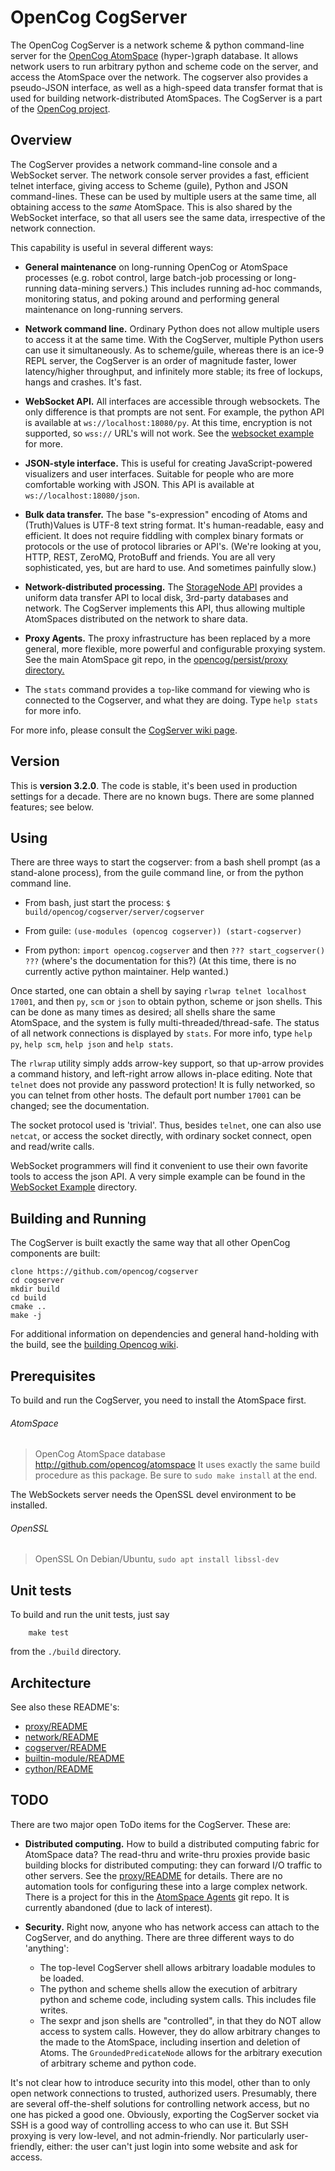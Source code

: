 OpenCog CogServer
=================
<!--
[![CircleCI](https://circleci.com/gh/opencog/cogserver.svg?style=svg)](https://circleci.com/gh/opencog/cogserver)
-->

The OpenCog CogServer is a network scheme & python command-line
server for the [OpenCog AtomSpace](https://github.com/opencog/atomspace)
(hyper-)graph database. It allows network users to run arbitrary python
and scheme code on the server, and access the AtomSpace over the
network. The cogserver also provides a pseudo-JSON interface, as well
as a high-speed data transfer format that is used for building
network-distributed AtomSpaces. The CogServer is a part of the
[OpenCog project](https://opencog.org).

Overview
--------
The CogServer provides a network command-line console and a WebSocket
server.  The network console server provides a fast, efficient telnet
interface, giving access to Scheme (guile), Python and JSON command-lines.
These can be used by multiple users at the same time, all obtaining
access to the *same* AtomSpace. This is also shared by the WebSocket
interface, so that all users see the same data, irrespective of the
network connection.

This capability is useful in several different ways:

* **General maintenance** on long-running OpenCog or AtomSpace processes
  (e.g. robot control, large batch-job processing or long-running
  data-mining servers.) This includes running ad-hoc commands,
  monitoring status, and poking around and performing general
  maintenance on long-running servers.

* **Network command line.** Ordinary Python does not allow multiple
  users to access it at the same time. With the CogServer, multiple
  Python users can use it simultaneously. As to scheme/guile, whereas
  there is an ice-9 REPL server, the CogServer is an order of magnitude
  faster, lower latency/higher throughput, and infinitely more stable;
  its free of lockups, hangs and crashes. It's fast.

* **WebSocket API.** All interfaces are accessible through websockets.
  The only difference is that prompts are not sent. For example, the
  python API is available at `ws://localhost:18080/py`.  At this time,
  encryption is not supported, so `wss://` URL's will not work.
  See the [websocket example](./examples/websocket/demo.html) for more.

* **JSON-style interface.** This is useful for creating JavaScript-powered
  visualizers and user interfaces. Suitable for people who are more
  comfortable working with JSON.  This API is available at
  `ws://localhost:18080/json`.

* **Bulk data transfer.** The base "s-expression" encoding of Atoms and
  (Truth)Values is UTF-8 text string format. It's  human-readable, easy
  and efficient. It does not require fiddling with complex binary formats
  or protocols or the use of protocol libraries or API's. (We're looking
  at you, HTTP, REST, ZeroMQ, ProtoBuff and friends. You are all very
  sophisticated, yes, but are hard to use. And sometimes painfully slow.)

* **Network-distributed processing.** The [StorageNode
  API](https://wiki.opencog.org/w/StorageNode) provides a uniform data
  transfer API to local disk, 3rd-party databases and network. The
  CogServer implements this API, thus allowing multiple AtomSpaces
  distributed on the network to share data.

* **Proxy Agents.** The proxy infrastructure has been replaced by a
  more general, more flexible, more powerful and configurable proxying
  system. See the main AtomSpace git repo, in the
  [opencog/persist/proxy directory.](https://github.com/opencog/atomspace/tree/master/opencog/persist/proxy)

* The `stats` command provides a `top`-like command for viewing who is
  connected to the Cogserver, and what they are doing. Type `help stats`
  for more info.

For more info, please consult the
[CogServer wiki page](https://wiki.opencog.org/w/CogServer).

Version
-------
This is **version 3.2.0**. The code is stable, it's been used in
production settings for a decade.   There are no known bugs. There are
some planned features; see below.

Using
-----
There are three ways to start the cogserver: from a bash shell prompt
(as a stand-alone process), from the guile command line, or from the
python command line.

* From bash, just start the process:
  `$ build/opencog/cogserver/server/cogserver`

* From guile: `(use-modules (opencog cogserver)) (start-cogserver)`

* From python: `import opencog.cogserver` and then
  `??? start_cogserver() ???` (where's the documentation for this?)
  (At this time, there is no currently active python maintainer. Help
  wanted.)

Once started, one can obtain a shell by saying `rlwrap telnet localhost
17001`, and then `py`, `scm` or `json` to obtain python, scheme or json
shells.  This can be done as many times as desired; all shells share the
same AtomSpace, and the system is fully multi-threaded/thread-safe.
The status of all network connections is displayed by `stats`. For more
info, type `help py`, `help scm`, `help json` and `help stats`.

The `rlwrap` utility simply adds arrow-key support, so that up-arrow
provides a command history, and left-right arrow allows in-place editing.
Note that `telnet` does not provide any password protection!  It is
fully networked, so you can telnet from other hosts. The default port
number `17001` can be changed; see the documentation.

The socket protocol used is 'trivial'. Thus, besides `telnet`, one can
also use `netcat`, or access the socket directly, with ordinary socket
connect, open and read/write calls.

WebSocket programmers will find it convenient to use their own favorite
tools to access the json API. A very simple example can be found in the
[WebSocket Example](examples/websockets/) directory.

Building and Running
--------------------
The CogServer is built exactly the same way that all other OpenCog
components are built:
```
clone https://github.com/opencog/cogserver
cd cogserver
mkdir build
cd build
cmake ..
make -j
```
For additional information on dependencies and general hand-holding
with the build, see the [building Opencog
wiki](http://wiki.opencog.org/wikihome/index.php/Building_OpenCog).

Prerequisites
-------------
To build and run the CogServer, you need to install the AtomSpace first.

###### AtomSpace
> OpenCog AtomSpace database
> http://github.com/opencog/atomspace
> It uses exactly the same build procedure as this package. Be sure
  to `sudo make install` at the end.

The WebSockets server needs the OpenSSL devel environment to be
installed.

###### OpenSSL
> OpenSSL
> On Debian/Ubuntu, `sudo apt install libssl-dev`

Unit tests
----------
To build and run the unit tests, just say
```
    make test
```
from the `./build` directory.

Architecture
------------
See also these README's:

* [proxy/README](opencog/cogserver/proxy/README.md)
* [network/README](opencog/network/README.md)
* [cogserver/README](opencog/cogserver/server/README.md)
* [builtin-module/README](opencog/cogserver/modules/commands/README.md)
* [cython/README](opencog/cython/README.md)

TODO
----
There are two major open ToDo items for the CogServer.  These are:

* **Distributed computing.** How to build a distributed computing fabric
  for AtomSpace data? The read-thru and write-thru proxies provide basic
  building blocks for distributed computing: they can forward I/O
  traffic to other servers.
  See the [proxy/README](opencog/cogserver/proxy/README.md) for details.
  There are no automation tools for configuring these into a large complex
  network. There is a project for this in the
  [AtomSpace Agents](https://github.com/opencog/atomspace-agents) git
  repo. It is currently abandoned (due to lack of interest).

* **Security.** Right now, anyone who has network access can attach to
  the CogServer, and do anything. There are three different ways to do
  'anything':

  * The top-level CogServer shell allows arbitrary loadable modules to
    be loaded.
  * The python and scheme shells allow the execution of arbitrary python
    and scheme code, including system calls. This includes file writes.
  * The sexpr and json shells are "controlled", in that they do NOT
    allow access to system calls.  However, they do allow arbitrary
    changes to the made to the AtomSpace, including insertion and
    deletion of Atoms. The `GroundedPredicateNode` allows for the
    arbitrary execution of arbitrary scheme and python code.

It's not clear how to introduce security into this model, other than to
only open network connections to trusted, authorized users. Presumably,
there are several off-the-shelf solutions for controlling network
access, but no one has picked a good one. Obviously, exporting the
CogServer socket via SSH is a good way of controlling access to who
can use it. But SSH proxying is very low-level, and not admin-friendly.
Nor particularly user-friendly, either: the user can't just login into
some website and ask for access.
